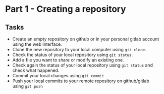# Part 1 - Creating a repository

## Tasks

* Create an empty repository on github or in your personal gitlab account using the web interface.
* Clone the new repository to your local computer using `git clone`.
* Check the status of your local repository using `git status`.
* Add a file you want to share or modify an existing one.
* Check again the status of your local repository using `git status` and check what happened.
* Commit your local changes using `git commit`
* Push your local commits to your remote repository on github/gitlab using `git push`
